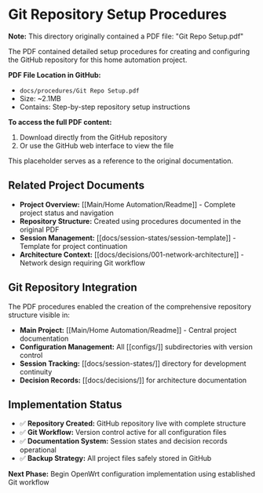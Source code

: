 # Git Repository Setup Procedures

**Note:** This directory originally contained a PDF file: "Git Repo Setup.pdf"

The PDF contained detailed setup procedures for creating and configuring the GitHub repository for this home automation project.

**PDF File Location in GitHub:** 
- `docs/procedures/Git Repo Setup.pdf`
- Size: ~2.1MB
- Contains: Step-by-step repository setup instructions

**To access the full PDF content:**
1. Download directly from the GitHub repository
2. Or use the GitHub web interface to view the file

This placeholder serves as a reference to the original documentation.


## Related Project Documents
- **Project Overview:** [[Main/Home Automation/Readme]] - Complete project status and navigation
- **Repository Structure:** Created using procedures documented in the original PDF
- **Session Management:** [[docs/session-states/session-template]] - Template for project continuation
- **Architecture Context:** [[docs/decisions/001-network-architecture]] - Network design requiring Git workflow

## Git Repository Integration
The PDF procedures enabled the creation of the comprehensive repository structure visible in:
- **Main Project:** [[Main/Home Automation/Readme]] - Central project documentation
- **Configuration Management:** All [[configs/]] subdirectories with version control
- **Session Tracking:** [[docs/session-states/]] directory for development continuity  
- **Decision Records:** [[docs/decisions/]] for architecture documentation

## Implementation Status
- ✅ **Repository Created:** GitHub repository live with complete structure
- ✅ **Git Workflow:** Version control active for all configuration files
- ✅ **Documentation System:** Session states and decision records operational
- ✅ **Backup Strategy:** All project files safely stored in GitHub

**Next Phase:** Begin OpenWrt configuration implementation using established Git workflow